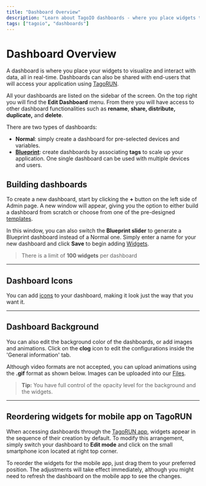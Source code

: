 ```yaml
---
title: "Dashboard Overview"
description: "Learn about TagoIO dashboards - where you place widgets to visualize and interact with data in real-time, and share with end-users through TagoRUN."
tags: ["tagoio", "dashboards"]
---
```


# Dashboard Overview

A dashboard is where you place your widgets to visualize and interact with data, all in real-time. Dashboards can also be shared with end-users that will access your application using [TagoRUN](/tagorun).

<!-- Dashboard overview image -->

All your dashboards are listed on the sidebar of the screen. On the top right you will find the **Edit Dashboard** menu. From there you will have access to other dashboard functionalities such as **rename**, **share, distribute, duplicate,** and **delete**.

<!-- Dashboard menu image -->

There are two types of dashboards:

- **Normal**: simply create a dashboard for pre-selected devices and variables.
- [**Blueprint**](../dashboards/blueprint-dashboard): create dashboards by associating **tags** to scale up your application. One single dashboard can be used with multiple devices and users.

## Building dashboards

To create a new dashboard, start by clicking the **+** button on the left side of Admin page. A new window will appear, giving you the option to either build a dashboard from scratch or choose from one of the pre-designed [templates](../dashboards/distributing-dashboards).

In this window, you can also switch the **Blueprint slider** to generate a Blueprint dashboard instead of a Normal one. Simply enter a name for your new dashboard and click **Save** to begin adding [Widgets](https://help.tago.io/portal/en/kb/tagoio/9-widgets).

<!-- Dashboard creation interface image -->

<YouTube videoId="D2lmCHF4Eg4" title="Building Dashboards and Widgets" />

> There is a limit of **100 widgets** per dashboard

---

## Dashboard Icons

You can add [icons](../dashboards/dashboard-icons) to your dashboard, making it look just the way that you want it.

<!-- Dashboard icons image -->

---

## Dashboard Background

You can also edit the background color of the dashboards, or add images and animations. Click on the **clog** icon to edit the configurations inside the 'General information' tab.

<!-- Dashboard background settings image -->

Although video formats are not accepted, you can upload animations using the **.gif** format as shown below. Images can be uploaded into our [Files](../files).

<!-- Dashboard background example image -->

> **Tip:** You have full control of the opacity level for the background and the widgets.

---

## Reordering widgets for mobile app on TagoRUN

When accessing dashboards through the [TagoRUN app](/tagorun/tagorun-mobile-app), widgets appear in the sequence of their creation by default. To modify this arrangement, simply switch your dashboard to **Edit mode** and click on the small smartphone icon located at right top corner.

To reorder the widgets for the mobile app, just drag them to your preferred position. The adjustments will take effect immediately, although you might need to refresh the dashboard on the mobile app to see the changes.

<!-- Mobile widget reordering image -->